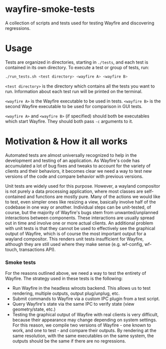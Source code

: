 # wayfire-smoke-tests

A collection of scripts and tests used for testing Wayfire and discovering regressions.

# Usage

Tests are organized in directories, starting in `./tests`, and each test is contained in its own directory.
To execute a test or group of tests, run:

```sh
./run_tests.sh <test directory> <wayfire A> <wayfire B>
```

`<test directory>` is the directory which contains all the tests you want to run.
Information about each test run will be printed on the terminal.

`<wayfire A>` is the Wayfire executable to be used in tests.
`<wayfire B>` is the second Wayfire executable to be used for comparison in GUI tests.

`<wayfire A>` and `<wayfire B>` (if specified) should both be executables which start Wayfire.
They should both pass `-c` arguments to it.

# Motivation & How it all works

Automated tests are almost universally recognized to help in the development and testing of an application.
As Wayfire's code has accumulated a lot of bug fixes and tweaks to account for the variety of clients and their behaviors,
   it becomes clear we need a way to test new versions of the code and compare behavior with previous versions.

Unit tests are widely used for this purpose.
However, a wayland compositor is not purely a data processing application, where most classes are self-contained and functions are mostly pure.
Many of the actions we would like to test, even simpler ones like resizing a view, basically involve half of the codebase in one way or another.
Individual steps can be unit-tested, of course, but the majority of Wayfire's bugs stem from unwanted/unplanned interactions between components.
These interactions are usually spread out in time and involve one or more actual clients.
An additional problem with unit tests is that they cannot be used to effectively see the graphical output of Wayfire, which is of course the most
important output for a wayland compositor.
This renders unit tests insufficient for Wayfire, although they are still used where they make sense (e.g. wf-config, wf-touch, transactions API).

### Smoke tests

For the reasons outlined above, we need a way to test the entirety of Wayfire.
The strategy used in these tests is the following:

- Run Wayfire in the headless wlroots backend. This allows us to test rendering, multiple outputs, output plug/unplug, etc.
- Submit commands to Wayfire via a custom IPC plugin from a test script.
- Query Wayfire's state via the same IPC to verify state (view geometry/state, etc.)
- Testing the graphical output of Wayfire with real clients is very difficult, because their appearance may change depending on system settings.
  For this reason, we compile two versions of Wayfire - one known to work, and one to test - and compare their outputs.
  By rendering at the same resolution, with the same executables on the same system, the outputs should be the same if there are no regressions.
